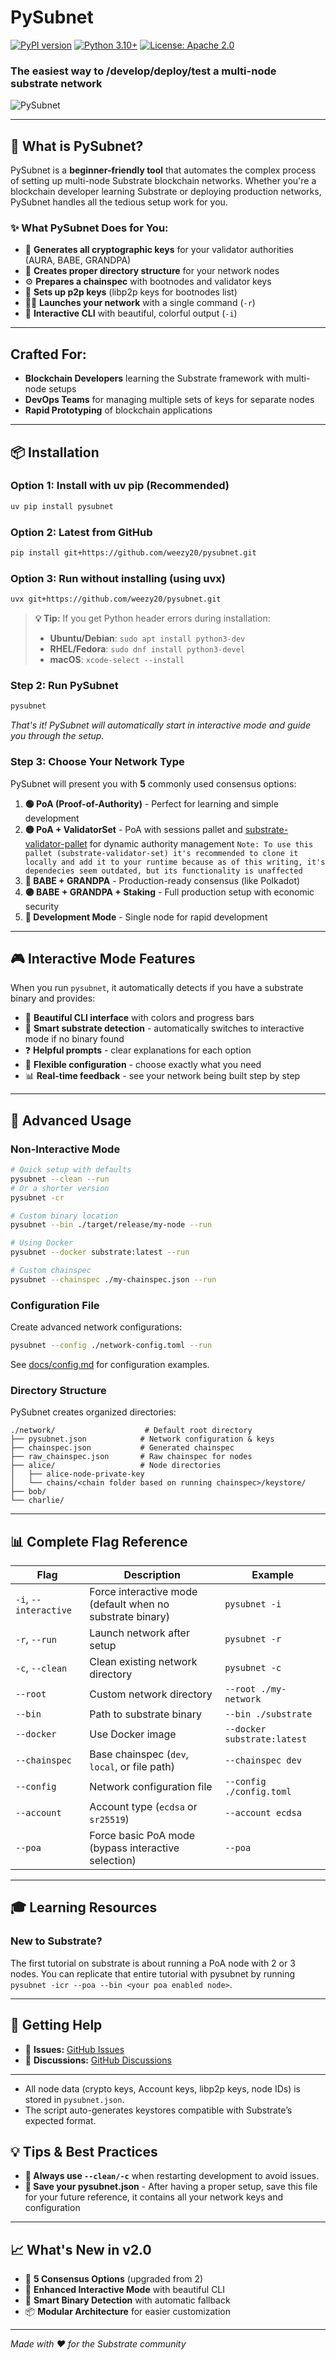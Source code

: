 
# PySubnet

[![PyPI version](https://badge.fury.io/py/pysubnet.svg)](https://badge.fury.io/py/pysubnet) [![Python 3.10+](https://img.shields.io/badge/python-3.10+-blue.svg)](https://www.python.org/downloads/) [![License: Apache 2.0](https://img.shields.io/badge/License-Apache%202.0-yellow.svg)](https://opensource.org/licenses/Apache-2.0)

### **The easiest way to /develop/deploy/test a multi-node substrate network**

![PySubnet](docs/assets/pysubnet.png)

---

## 🚀 **What is PySubnet?**

PySubnet is a **beginner-friendly tool** that automates the complex process of setting up multi-node Substrate blockchain networks. Whether you're a blockchain developer learning Substrate or deploying production networks, PySubnet handles all the tedious setup work for you.

### ✨ **What PySubnet Does for You:**

- 🔑 **Generates all cryptographic keys** for your validator authorities (AURA, BABE, GRANDPA)
- 📁 **Creates proper directory structure** for your network nodes
- ⚙️ **Prepares a chainspec** with bootnodes and validator keys 
- 🔗 **Sets up p2p keys** (libp2p keys for bootnodes list)
- 🏃‍♂️ **Launches your network** with a single command (`-r`)
- 🎨 **Interactive CLI** with beautiful, colorful output (`-i`)

---

## **Crafted For:**

- **Blockchain Developers** learning the Substrate framework with multi-node setups
- **DevOps Teams** for managing multiple sets of keys for separate nodes
- **Rapid Prototyping** of blockchain applications

---

## 📦 **Installation**

### **Option 1: Install with uv pip (Recommended)**
```bash
uv pip install pysubnet
```

### **Option 2: Latest from GitHub**
```bash
pip install git+https://github.com/weezy20/pysubnet.git
```

### **Option 3: Run without installing (using uvx)**
```bash
uvx git+https://github.com/weezy20/pysubnet.git
```

> **💡 Tip:** If you get Python header errors during installation:
> - **Ubuntu/Debian**: `sudo apt install python3-dev`
> - **RHEL/Fedora**: `sudo dnf install python3-devel`
> - **macOS**: `xcode-select --install`



### **Step 2: Run PySubnet**
```bash
pysubnet
```
*That's it! PySubnet will automatically start in interactive mode and guide you through the setup.*

### **Step 3: Choose Your Network Type**
PySubnet will present you with **5** commonly used consensus options:

1. **🟢 PoA (Proof-of-Authority)** - Perfect for learning and simple development
2. **🟡 PoA + ValidatorSet** - PoA with sessions pallet and [substrate-validator-pallet](https://github.com/web3gautam/substrate-validator-set) for dynamic authority management
`Note: To use this pallet (substrate-validator-set) it's recommended to clone it locally and add it to your runtime because as of this writing, it's dependecies seem outdated, but its functionality is unaffected` 
3. **🔵 BABE + GRANDPA** - Production-ready consensus (like Polkadot)
4. **🟣 BABE + GRANDPA + Staking** - Full production setup with economic security
5. **🔴 Development Mode** - Single node for rapid development

---

## 🎮 **Interactive Mode Features**

When you run `pysubnet`, it automatically detects if you have a substrate binary and provides:

- 🎨 **Beautiful CLI interface** with colors and progress bars
- 🤖 **Smart substrate detection** - automatically switches to interactive mode if no binary found
- ❓ **Helpful prompts** - clear explanations for each option
- 🔧 **Flexible configuration** - choose exactly what you need
- 📊 **Real-time feedback** - see your network being built step by step

---



## 🔧 **Advanced Usage**

### **Non-Interactive Mode**
```bash
# Quick setup with defaults
pysubnet --clean --run
# Or a shorter version
pysubnet -cr

# Custom binary location
pysubnet --bin ./target/release/my-node --run

# Using Docker
pysubnet --docker substrate:latest --run

# Custom chainspec
pysubnet --chainspec ./my-chainspec.json --run
```

### **Configuration File**
Create advanced network configurations:
```bash
pysubnet --config ./network-config.toml --run
```
See [docs/config.md](docs/config.md) for configuration examples.

### **Directory Structure**
PySubnet creates organized directories:
```
./network/                    # Default root directory
├── pysubnet.json            # Network configuration & keys
├── chainspec.json           # Generated chainspec
├── raw_chainspec.json       # Raw chainspec for nodes
├── alice/                   # Node directories
│   ├── alice-node-private-key
│   └── chains/<chain folder based on running chainspec>/keystore/
├── bob/
└── charlie/
```

---

## 📊 **Complete Flag Reference**

| Flag | Description | Example |
|------|-------------|---------|
| `-i`, `--interactive` | Force interactive mode (default when no substrate binary) | `pysubnet -i` |
| `-r`, `--run` | Launch network after setup | `pysubnet -r` |
| `-c`, `--clean` | Clean existing network directory | `pysubnet -c` |
| `--root` | Custom network directory | `--root ./my-network` |
| `--bin` | Path to substrate binary | `--bin ./substrate` |
| `--docker` | Use Docker image | `--docker substrate:latest` |
| `--chainspec` | Base chainspec (`dev`, `local`, or file path) | `--chainspec dev` |
| `--config` | Network configuration file | `--config ./config.toml` |
| `--account` | Account type (`ecdsa` or `sr25519`) | `--account ecdsa` |
| `--poa` | Force basic PoA mode (bypass interactive selection) | `--poa` |

---

## 🎓 **Learning Resources**

### **New to Substrate?**

The first tutorial on substrate is about running a PoA node with 2 or 3 nodes. You can replicate that entire tutorial with pysubnet by running `pysubnet -icr --poa --bin <your poa enabled node>`.



---

## 🤝 **Getting Help**

- 🐛 **Issues:** [GitHub Issues](https://github.com/weezy20/pysubnet/issues)
- 💬 **Discussions:** [GitHub Discussions](https://github.com/weezy20/pysubnet/discussions)

---

- All node data (crypto keys, Account keys, libp2p keys, node IDs) is stored in `pysubnet.json`.
- The script auto-generates keystores compatible with Substrate’s expected format.
## 💡 **Tips & Best Practices**

- **🧹 Always use `--clean/-c`** when restarting development to avoid issues.
- **📝 Save your pysubnet.json** - After having a proper setup, save this file for your future reference, it contains all your network keys and configuration
---

## 📈 **What's New in v2.0**

- 🎯 **5 Consensus Options** (upgraded from 2)
- 🎨 **Enhanced Interactive Mode** with beautiful CLI
- 🤖 **Smart Binary Detection** with automatic fallback
- 📦 **Modular Architecture** for easier customization

---

*Made with ❤️ for the Substrate community*
